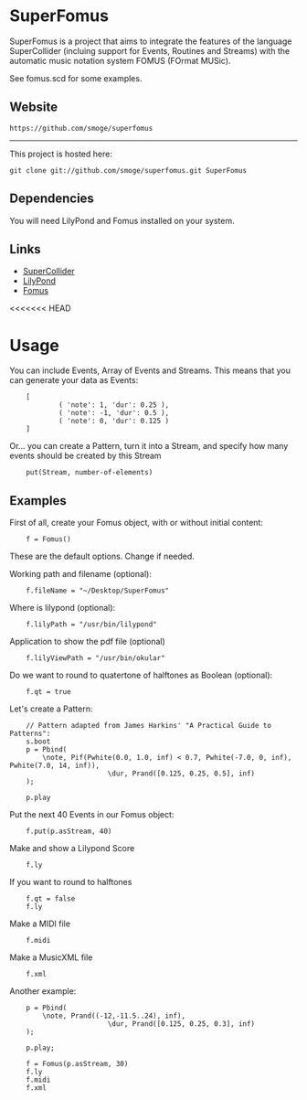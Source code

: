 SuperFomus
==========

SuperFomus is a project that aims to integrate the features of the language SuperCollider (incluing support for Events, Routines and Streams) with the automatic music notation system FOMUS (FOrmat MUSic).

See fomus.scd for some examples. 


Website
-------

    https://github.com/smoge/superfomus


------------------------------------------------------------

This project is hosted here:

    git clone git://github.com/smoge/superfomus.git SuperFomus


Dependencies
------------

You will need LilyPond and Fomus installed on your system.


Links
-----

- [SuperCollider](http://supercollider.sourceforge.net/)
- [LilyPond](http://lilypond.org/)
- [Fomus](http://sourceforge.net/projects/fomus/)

<<<<<<< HEAD

Usage
=====

You can include Events, Array of Events and Streams. This means that
you can generate your data as Events:


		[
				( 'note': 1, 'dur': 0.25 ),
				( 'note': -1, 'dur': 0.5 ),
				( 'note': 0, 'dur': 0.125 )
		]


Or... you can create a Pattern, turn it into a Stream, and specify how
many events should be created by this Stream

		put(Stream, number-of-elements)


Examples
--------

First of all, create your Fomus object, with or without initial content:

		f = Fomus()

	
These are the default options. Change if needed.

Working path and filename (optional):

		f.fileName = "~/Desktop/SuperFomus" 

Where is lilypond (optional):

		f.lilyPath = "/usr/bin/lilypond"

Application to show the pdf file (optional)

		f.lilyViewPath = "/usr/bin/okular"

Do we want to round to quatertone of halftones as Boolean (optional):
		
		f.qt = true


Let's create a Pattern:

		// Pattern adapted from James Harkins' "A Practical Guide to Patterns":
		s.boot
		p = Pbind(
			\note, Pif(Pwhite(0.0, 1.0, inf) < 0.7, Pwhite(-7.0, 0, inf), Pwhite(7.0, 14, inf)),
							\dur, Prand([0.125, 0.25, 0.5], inf)
		);

		p.play

Put the next 40 Events in our Fomus object:
		
		f.put(p.asStream, 40)

Make and show a Lilypond Score

		f.ly
		
If you want to round to halftones

		f.qt = false
		f.ly
		
Make a MIDI file

		f.midi

Make a MusicXML file

		f.xml

Another example:

		p = Pbind(
			\note, Prand((-12,-11.5..24), inf),
							\dur, Prand([0.125, 0.25, 0.3], inf)
		);

		p.play;

		f = Fomus(p.asStream, 30)
		f.ly
		f.midi
		f.xml
        
        
